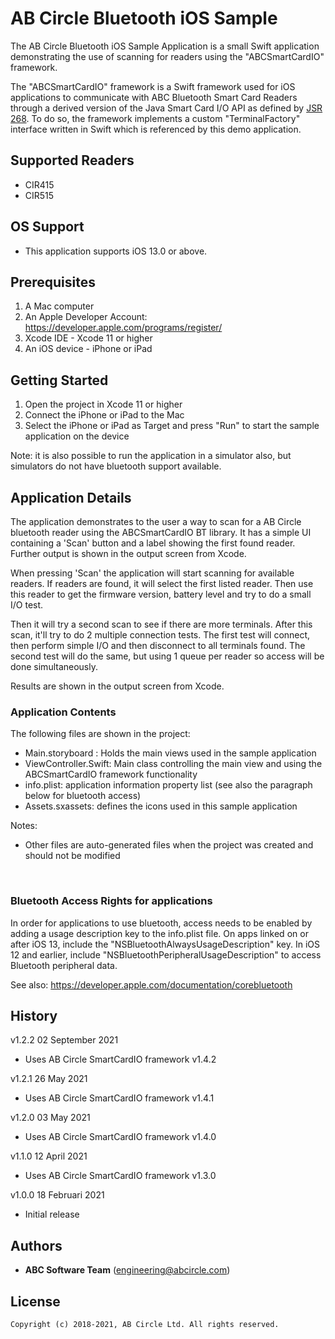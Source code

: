 # AB Circle Bluetooth iOS Sample

The AB Circle Bluetooth iOS Sample Application is a small Swift application demonstrating the use of scanning for readers using the "ABCSmartCardIO" framework.  

The "ABCSmartCardIO" framework is a Swift framework used for iOS applications to communicate with ABC Bluetooth Smart Card Readers through a derived version of the Java Smart 
Card I/O API as defined by [JSR 268](https://jcp.org/en/jsr/detail?id=268). To do so, the framework implements a custom "TerminalFactory" interface written in Swift which 
is referenced by this demo application.

## Supported Readers

- CIR415
- CIR515

## OS Support

- This application supports iOS 13.0 or above.

## Prerequisites

1. A Mac computer
2. An Apple Developer Account: https://developer.apple.com/programs/register/
2. Xcode IDE - Xcode 11 or higher
2. An iOS device  - iPhone or iPad

## Getting Started

1. Open the project in Xcode 11 or higher
2. Connect the iPhone or iPad to the Mac
3. Select the iPhone or iPad as Target and press "Run" to start the sample application on the device

Note: it is also possible to run the application in a simulator also, but simulators do not have bluetooth support available.

## Application Details
  
The application demonstrates to the user a way to scan for a AB Circle bluetooth reader using the ABCSmartCardIO BT library.
It has a simple UI containing a 'Scan' button and a label showing the first found reader. Further output is shown in the
output screen from Xcode. 

When pressing 'Scan' the application will start scanning for available readers. If readers are found, it will select the first
listed reader. Then use this reader to get the firmware version, battery level and try to do a small I/O test. 

Then it will try a second scan to see if there are more terminals. After this scan, it'll try to do 2 multiple connection tests.
The first test will connect, then perform simple I/O and then disconnect to all terminals found. The second test
will do the same, but using 1 queue per reader so access will be done simultaneously.

Results are shown in the output screen from Xcode.
<br>

### Application Contents

The following files are shown in the project:
- Main.storyboard : Holds the main views used in the sample application
- ViewController.Swift: Main class controlling the main view and using the ABCSmartCardIO framework functionality
- info.plist: application information property list (see also the paragraph below for bluetooth access)
- Assets.sxassets: defines the icons used in this sample application
  
Notes:
- Other files are auto-generated files when the project was created and should not be modified
<br>

### Bluetooth Access Rights for applications

In order for applications to use bluetooth,  access needs to be enabled by adding a usage description key to the info.plist file.
On apps linked on or after iOS 13, include the "NSBluetoothAlwaysUsageDescription" key. In iOS 12 and earlier, include "NSBluetoothPeripheralUsageDescription" to access Bluetooth peripheral data.

See also:  https://developer.apple.com/documentation/corebluetooth
<br>
  
## History

v1.2.2                02 September 2021
* Uses AB Circle SmartCardIO framework v1.4.2

v1.2.1                26 May 2021
* Uses AB Circle SmartCardIO framework v1.4.1

v1.2.0                03 May 2021
* Uses AB Circle SmartCardIO framework v1.4.0

v1.1.0                12 April 2021
* Uses AB Circle SmartCardIO framework v1.3.0

v1.0.0                18 Februari 2021
* Initial release

## Authors

* **ABC Software Team** (engineering@abcircle.com)

## License
```
Copyright (c) 2018-2021, AB Circle Ltd. All rights reserved.
```
